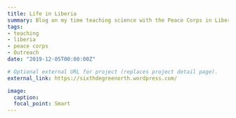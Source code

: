 ```yaml
---
title: Life in Liberia
summary: Blog on my time teaching science with the Peace Corps in Liberia
tags:
- teaching
- liberia
- peace corps
- Outreach
date: "2019-12-05T00:00:00Z"

# Optional external URL for project (replaces project detail page).
external_link: https://sixthdegreenorth.wordpress.com/

image:
  caption:
  focal_point: Smart
---
```



